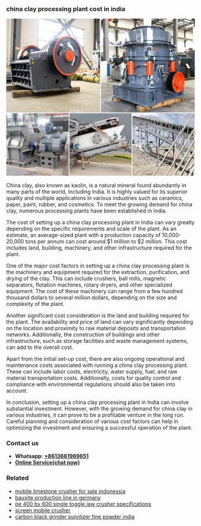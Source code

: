 <h3>china clay processing plant cost in india</h3><img src='1706755531.jpg' alt=''><p>China clay, also known as kaolin, is a natural mineral found abundantly in many parts of the world, including India. It is highly valued for its superior quality and multiple applications in various industries such as ceramics, paper, paint, rubber, and cosmetics. To meet the growing demand for china clay, numerous processing plants have been established in India.</p><p>The cost of setting up a china clay processing plant in India can vary greatly depending on the specific requirements and scale of the plant. As an estimate, an average-sized plant with a production capacity of 10,000-20,000 tons per annum can cost around $1 million to $2 million. This cost includes land, building, machinery, and other infrastructure required for the plant.</p><p>One of the major cost factors in setting up a china clay processing plant is the machinery and equipment required for the extraction, purification, and drying of the clay. This can include crushers, ball mills, magnetic separators, flotation machines, rotary dryers, and other specialized equipment. The cost of these machinery can range from a few hundred thousand dollars to several million dollars, depending on the size and complexity of the plant.</p><p>Another significant cost consideration is the land and building required for the plant. The availability and price of land can vary significantly depending on the location and proximity to raw material deposits and transportation networks. Additionally, the construction of buildings and other infrastructure, such as storage facilities and waste management systems, can add to the overall cost.</p><p>Apart from the initial set-up cost, there are also ongoing operational and maintenance costs associated with running a china clay processing plant. These can include labor costs, electricity, water supply, fuel, and raw material transportation costs. Additionally, costs for quality control and compliance with environmental regulations should also be taken into account.</p><p>In conclusion, setting up a china clay processing plant in India can involve substantial investment. However, with the growing demand for china clay in various industries, it can prove to be a profitable venture in the long run. Careful planning and consideration of various cost factors can help in optimizing the investment and ensuring a successful operation of the plant.</p><h3>Contact us</h3><ul><li><strong>Whatsapp:&nbsp;<a href="https://wa.me/8613661969651">+8613661969651</a></strong></li><li><a href="https://swt.shibang-china.com/?git&amp;zhl&amp;china clay processing plant cost in india"><strong>Online Service(chat now)</strong></a></li></ul><h3>Related</h3><ul><li><a href='mobile limestone crusher for sale indonessia.md'>mobile limestone crusher for sale indonessia</a></li><li><a href='bauxite production line in germany.md'>bauxite production line in germany</a></li><li><a href='pe 400 by 600 single toggle jaw crusher specifications.md'>pe 400 by 600 single toggle jaw crusher specifications</a></li><li><a href='screen mobile crusher.md'>screen mobile crusher</a></li><li><a href='carbon black grinder pulvilizer fine powder india.md'>carbon black grinder pulvilizer fine powder india</a></li></ul>